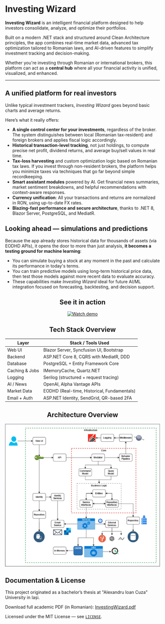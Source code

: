 # Investing Wizard

**Investing Wizard** is an intelligent financial platform designed to help investors consolidate, analyze, and optimize their portfolios.

Built on a modern .NET stack and structured around Clean Architecture principles, the app combines real-time market data, advanced tax optimization tailored to Romanian laws, and AI-driven features to simplify investment tracking and decision-making.

Whether you're investing through Romanian or international brokers, this platform can act as a **central hub** where all your financial activity is unified, visualized, and enhanced.

---

## A unified platform for real investors

Unlike typical investment trackers, *Investing Wizard* goes beyond basic charts and average returns.

Here’s what it really offers:

- **A single control center for your investments**, regardless of the broker. The system distinguishes between local (Romanian tax-resident) and foreign brokers and applies fiscal logic accordingly.
- **Historical transaction-level tracking**, not just holdings, to compute precise net profit, dividend returns, and average buy/sell values in real time.
- **Tax-loss harvesting** and custom optimization logic based on Romanian tax laws. If you invest through non-resident brokers, the platform helps you minimize taxes via techniques that go far beyond simple recordkeeping.
- **Smart assistant modules** powered by AI. Get financial news summaries, market sentiment breakdowns, and helpful recommendations with context-aware responses.
- **Currency unification**: All your transactions and returns are normalized in RON, using up-to-date FX rates.
- **Blazing-fast performance and secure architecture**, thanks to .NET 8, Blazor Server, PostgreSQL, and MediatR.


## Looking ahead — simulations and predictions

Because the app already stores historical data for thousands of assets (via EODHD APIs), it opens the door to more than just analysis, **it becomes a testing ground for machine learning**:

- You can simulate buying a stock at any moment in the past and calculate its performance in today's terms.
- You can train predictive models using long-term historical price data, then test those models against more recent data to evaluate accuracy.
- These capabilities make *Investing Wizard* ideal for future AI/ML integration focused on forecasting, backtesting, and decision support.

<div align="center">

## See it in action

<a href="https://www.youtube.com/watch?v=yEZoU9rP9EY">
  <img src="https://img.youtube.com/vi/yEZoU9rP9EY/0.jpg" alt="Watch demo" />
</a>


## Tech Stack Overview

| Layer           | Stack / Tools Used                           |
|-----------------|----------------------------------------------|
| Web UI          | Blazor Server, Syncfusion UI, Bootstrap      |
| Backend         | ASP.NET Core 8, CQRS with MediatR, DDD       |
| Database        | PostgreSQL + Entity Framework Core           |
| Caching & Jobs  | IMemoryCache, Quartz.NET                     |
| Logging         | Serilog (structured + request tracing)       |
| AI / News       | OpenAI, Alpha Vantage APIs                   |
| Market Data     | EODHD (Real-time, Historical, Fundamentals)  |
| Email + Auth    | ASP.NET Identity, SendGrid, QR-based 2FA     |

## Architecture Overview

<div align="center">
  <img src="docs/Architecture.jpg" alt="App Architecture Diagram" width="800"/>
</div>

</div>

## Documentation & License

This project originated as a bachelor’s thesis at "Alexandru Ioan Cuza" University in Iași.

Download full academic PDF (in Romanian): [InvestingWizard.pdf](docs/InvestingWizard.pdf)

Licensed under the MIT License — see [`LICENSE`](LICENSE).

